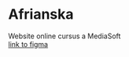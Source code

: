 # Afrianska
 Website online cursus a MediaSoft
<br>
<a href="https://www.figma.com/file/8MRflu28KdivJ1rWFYD3tA/HTML-CSS-course-2022?node-id=0%3A1539">link to figma</a>
